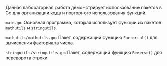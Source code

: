 Данная лабораторная работа демонстрирует использование пакетов в Go для организации кода и повторного использования функций. 

`main.go`: Основная программа, которая использует функции из пакетов `mathutils` и `stringutils`.

`mathutils/mathutils.go`: Пакет, содержащий функцию `Factorial()` для вычисления факториала числа.

`stringutils/stringutils.go`: Пакет, содержащий функцию `Reverse()` для переворота строки.




